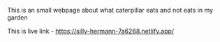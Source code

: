 This is an small webpage about what caterpillar eats and not eats in my garden 

This is live link - https://silly-hermann-7a6268.netlify.app/
